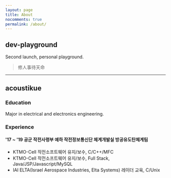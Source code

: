 ```yaml
---
layout: page
title: About
nocomments: true
permalink: /about/
---
```


## dev-playground

Second launch, personal playground.

> 修人事待天命



---

## acoustikue

### Education

Major in electrical and electronics engineering.

### Experience


#### '17 ~ '19 공군 작전사령부 예하 작전정보통신단 체계개발실 방공유도탄체계팀

- KTMO-Cell 작전소프트웨어 유지/보수, C/C++/MFC
- KTMO-Cell 작전소프트웨어 유지/보수, Full Stack, Java/JSP/Javascript/MySQL
- IAI ELTA(Israel Aerospace Industries, Elta Systems) 레이더 교육, C/Unix








